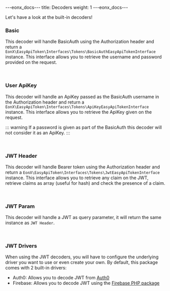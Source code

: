 ---eonx_docs---
title: Decoders
weight: 1
---eonx_docs---

Let's have a look at the built-in decoders!

### Basic

This decoder will handle BasicAuth using the Authorization header and return a
`EonX\EasyApiToken\Interfaces\Tokens\BasicAuthEasyApiTokenInterface` instance. This interface allows you to retrieve
the username and password provided on the request.

<br>

### User ApiKey

This decoder will handle an ApiKey passed as the BasicAuth username in the Authorization header and return a
`EonX\EasyApiToken\Interfaces\Tokens\ApiKeyEasyApiTokenInterface` instance.
This interface allows you to retrieve the ApiKey given on the request.

<p style="display: none">Required otherwise it breaks the warning format below</p>

::: warning
If a password is given as part of the BasicAuth this decoder will not consider it as an ApiKey.
:::

<br>

### JWT Header

This decoder will handle Bearer token using the Authorization header and return a
`EonX\EasyApiToken\Interfaces\Tokens\JwtEasyApiTokenInterface` instance. This interface allows you to retrieve any
claim on the JWT, retrieve claims as array (useful for hash) and check the presence of a claim.

<br>

### JWT Param

This decoder will handle a JWT as query parameter, it will return the same instance as `JWT Header`.

<br>

### JWT Drivers

When using the JWT decoders, you will have to configure the underlying driver you want to use or even create your own.
By default, this package comes with 2 built-in drivers:

- Auth0: Allows you to decode JWT from [Auth0][1]
- Firebase: Allows you to decode JWT using the [Firebase PHP package][2]

[1]: https://auth0.com/
[2]: https://github.com/firebase/php-jwt
